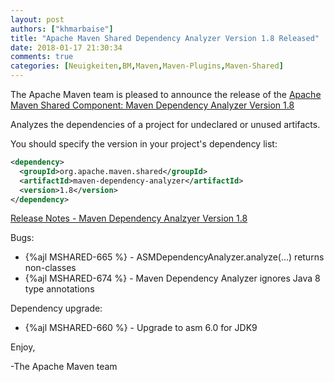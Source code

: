 ```yaml
---
layout: post
authors: ["khmarbaise"]
title: "Apache Maven Shared Dependency Analyzer Version 1.8 Released"
date: 2018-01-17 21:30:34
comments: true
categories: [Neuigkeiten,BM,Maven,Maven-Plugins,Maven-Shared]
---
```

The Apache Maven team is pleased to announce the release of the 
[Apache Maven Shared Component: Maven Dependency Analyzer Version 1.8](http://maven.apache.org/shared/maven-dependency-analyzer/)

Analyzes the dependencies of a project for undeclared or unused artifacts.

You should specify the version in your project's dependency list:

``` xml
<dependency>
  <groupId>org.apache.maven.shared</groupId>
  <artifactId>maven-dependency-analyzer</artifactId>
  <version>1.8</version>
</dependency>
```

<!-- more -->

[Release Notes - Maven Dependency Analzyer Version 1.8](https://issues.apache.org/jira/projects/MSHARED/versions/12340500)

Bugs:

 * {%ajl MSHARED-665 %} - ASMDependencyAnalyzer.analyze(...) returns non-classes
 * {%ajl MSHARED-674 %} - Maven Dependency Analyzer ignores Java 8 type annotations

Dependency upgrade:

 * {%ajl MSHARED-660 %} - Upgrade to asm 6.0 for JDK9 

Enjoy,

-The Apache Maven team

